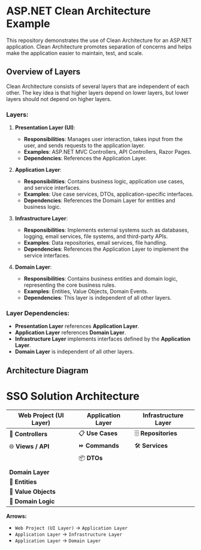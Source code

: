 # ASP.NET Clean Architecture Example

This repository demonstrates the use of Clean Architecture for an ASP.NET application. Clean Architecture promotes separation of concerns and helps make the application easier to maintain, test, and scale.

## Overview of Layers

Clean Architecture consists of several layers that are independent of each other. The key idea is that higher layers depend on lower layers, but lower layers should not depend on higher layers.

### Layers:

1. **Presentation Layer (UI)**:
   - **Responsibilities**: Manages user interaction, takes input from the user, and sends requests to the application layer.
   - **Examples**: ASP.NET MVC Controllers, API Controllers, Razor Pages.
   - **Dependencies**: References the Application Layer.
   
2. **Application Layer**:
   - **Responsibilities**: Contains business logic, application use cases, and service interfaces.
   - **Examples**: Use case services, DTOs, application-specific interfaces.
   - **Dependencies**: References the Domain Layer for entities and business logic.
   
3. **Infrastructure Layer**:
   - **Responsibilities**: Implements external systems such as databases, logging, email services, file systems, and third-party APIs.
   - **Examples**: Data repositories, email services, file handling.
   - **Dependencies**: References the Application Layer to implement the service interfaces.
   
4. **Domain Layer**:
   - **Responsibilities**: Contains business entities and domain logic, representing the core business rules.
   - **Examples**: Entities, Value Objects, Domain Events.
   - **Dependencies**: This layer is independent of all other layers.

### Layer Dependencies:
- **Presentation Layer** references **Application Layer**.
- **Application Layer** references **Domain Layer**.
- **Infrastructure Layer** implements interfaces defined by the **Application Layer**.
- **Domain Layer** is independent of all other layers.

## Architecture Diagram

# SSO Solution Architecture

| **Web Project (UI Layer)**  | **Application Layer**         | **Infrastructure Layer**  |
| --------------------------- | ----------------------------- | ------------------------- |
| 🔄 **Controllers**           | 📋 **Use Cases**              | 🗄️ **Repositories**       |
| 🌐 **Views / API**           | ⏩ **Commands**               | 🛠️ **Services**           |
|                             | 📦 **DTOs**                   |                           |
|                             |                               |                           |
| **Domain Layer**             |                               |                           |
| 🏢 **Entities**              |                               |                           |
| 🎯 **Value Objects**         |                               |                           |
| 🧠 **Domain Logic**          |                               |                           |


**Arrows:**
- `Web Project (UI Layer)` → `Application Layer`
- `Application Layer` → `Infrastructure Layer`
- `Application Layer` → `Domain Layer`
